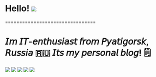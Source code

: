 # Hello! ![](https://user-images.githubusercontent.com/18350557/176309783-0785949b-9127-417c-8b55-ab5a4333674e.gif)
================================

𝘐𝘮 𝘐𝘛-𝘦𝘯𝘵𝘩𝘶𝘴𝘪𝘢𝘴𝘵 𝘧𝘳𝘰𝘮 𝘗𝘺𝘢𝘵𝘪𝘨𝘰𝘳𝘴𝘬, 𝘙𝘶𝘴𝘴𝘪𝘢 🇷🇺
𝘐𝘵𝘴 𝘮𝘺 𝘱𝘦𝘳𝘴𝘰𝘯𝘢𝘭 𝘣𝘭𝘰𝘨! 🗒
================================

![](https://github-profile-summary-cards.vercel.app/api/cards/profile-details?username=onchunk&theme=solarized_dark)
![](https://github-profile-summary-cards.vercel.app/api/cards/most-commit-language?username=onchunk&theme=solarized_dark)
![](https://github-profile-summary-cards.vercel.app/api/cards/repos-per-language?username=onchunk&theme=solarized_dark)
![](https://github-profile-summary-cards.vercel.app/api/cards/stats?username=onchunk&theme=solarized_dark)
![](https://github-profile-summary-cards.vercel.app/api/cards/productive-time?username=onchunk&theme=solarized_dark)
